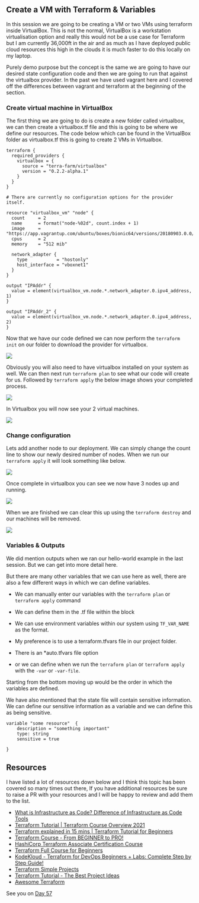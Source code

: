 ## Create a VM with Terraform & Variables

In this session we are going to be creating a VM or two VMs using terraform inside VirtualBox. This is not the normal, VirtualBox is a workstation virtualisation option and really this would not be a use case for Terraform but I am currently 36,000ft in the air and as much as I have deployed public cloud resources this high in the clouds it is much faster to do this locally on my laptop. 

Purely demo purpose but the concept is the same we are going to have our desired state configuration code and then we are going to run that against the virtualbox provider. In the past we have used vagrant here and I covered off the differences between vagrant and terraform at the beginning of the section. 

### Create virtual machine in VirtualBox 

The first thing we are going to do is create a new folder called virtualbox, we can then create a virtualbox.tf file and this is going to be where we define our resources. The code below which can be found in the VirtualBox folder as virtualbox.tf this is going to create 2 VMs in Virtualbox. 

```
terraform {
  required_providers {
    virtualbox = {
      source = "terra-farm/virtualbox"
      version = "0.2.2-alpha.1"
    }
  }
}

# There are currently no configuration options for the provider itself.

resource "virtualbox_vm" "node" {
  count     = 2
  name      = format("node-%02d", count.index + 1)
  image     = "https://app.vagrantup.com/ubuntu/boxes/bionic64/versions/20180903.0.0/providers/virtualbox.box"
  cpus      = 2
  memory    = "512 mib"

  network_adapter {
    type           = "hostonly"
    host_interface = "vboxnet1"
  }
}

output "IPAddr" {
  value = element(virtualbox_vm.node.*.network_adapter.0.ipv4_address, 1)
}

output "IPAddr_2" {
  value = element(virtualbox_vm.node.*.network_adapter.0.ipv4_address, 2)
}

```

Now that we have our code defined we can now perform the `terraform init` on our folder to download the provider for virtualbox. 

![](Images/Day59_IAC1.png)


Obviously you will also need to have virtualbox installed on your system as well. We can then next run `terraform plan` to see what our code will create for us. Followed by `terraform apply` the below image shows your completed process.

![](Images/Day59_IAC2.png)

In Virtualbox you will now see your 2 virtual machines. 

![](Images/Day59_IAC3.png)

### Change configuration 

Lets add another node to our deployment. We can simply change the count line to show our newly desired number of nodes. When we run our `terraform apply` it will look something like below. 

![](Images/Day59_IAC4.png)

Once complete in virtualbox you can see we now have 3 nodes up and running. 

![](Images/Day59_IAC5.png)

When we are finished we can clear this up using the `terraform destroy` and our machines will be removed. 

![](Images/Day59_IAC6.png)

### Variables & Outputs 

We did mention outputs when we ran our hello-world example in the last session. But we can get into more detail here. 

But there are many other variables that we can use here as well, there are also a few different ways in which we can define variables. 

- We can manually enter our variables with the `terraform plan` or `terraform apply` command

- We can define them in the .tf file within the block 

- We can use environment variables within our system using `TF_VAR_NAME` as the format. 

- My preference is to use a terraform.tfvars file in our project folder. 

- There is an *auto.tfvars file option 

- or we can define when we run the `terraform plan` or `terraform apply` with the `-var` or `-var-file`. 

Starting from the bottom moving up would be the order in which the variables are defined. 

We have also mentioned that the state file will contain sensitive information. We can define our sensitive information as a variable and we can define this as being sensitive. 

```
variable "some resource"  {
    description = "something important"
    type: string
    sensitive = true

}
```

## Resources 
I have listed a lot of resources down below and I think this topic has been covered so many times out there, If you have additional resources be sure to raise a PR with your resources and I will be happy to review and add them to the list. 

- [What is Infrastructure as Code? Difference of Infrastructure as Code Tools ](https://www.youtube.com/watch?v=POPP2WTJ8es)
- [Terraform Tutorial | Terraform Course Overview 2021](https://www.youtube.com/watch?v=m3cKkYXl-8o)
- [Terraform explained in 15 mins | Terraform Tutorial for Beginners ](https://www.youtube.com/watch?v=l5k1ai_GBDE)
- [Terraform Course - From BEGINNER to PRO!](https://www.youtube.com/watch?v=7xngnjfIlK4&list=WL&index=141&t=16s)
- [HashiCorp Terraform Associate Certification Course](https://www.youtube.com/watch?v=V4waklkBC38&list=WL&index=55&t=111s)
- [Terraform Full Course for Beginners](https://www.youtube.com/watch?v=EJ3N-hhiWv0&list=WL&index=39&t=27s)
- [KodeKloud -  Terraform for DevOps Beginners + Labs: Complete Step by Step Guide!](https://www.youtube.com/watch?v=YcJ9IeukJL8&list=WL&index=16&t=11s)
- [Terraform Simple Projects](https://terraform.joshuajebaraj.com/)
- [Terraform Tutorial - The Best Project Ideas](https://www.youtube.com/watch?v=oA-pPa0vfks)
- [Awesome Terraform](https://github.com/shuaibiyy/awesome-terraform)

See you on [Day 57](day57.md)